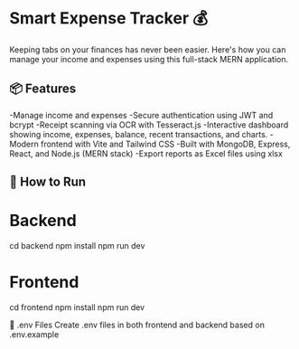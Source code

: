 # Smart Expense Tracker 💰
Keeping tabs on your finances has never been easier. Here's how you can manage your income and expenses using this full-stack MERN application.

## 📦 Features
-Manage income and expenses
-Secure authentication using JWT and bcrypt
-Receipt scanning via OCR with Tesseract.js
-Interactive dashboard showing income, expenses, balance, recent transactions, and charts.
-Modern frontend with Vite and Tailwind CSS
-Built with MongoDB, Express, React, and Node.js (MERN stack)
-Export reports as Excel files using xlsx

## 🚀 How to Run
# Backend
cd backend
npm install
npm run dev
# Frontend
cd frontend
npm install
npm run dev

🔐 .env Files
Create .env files in both frontend and backend based on .env.example
